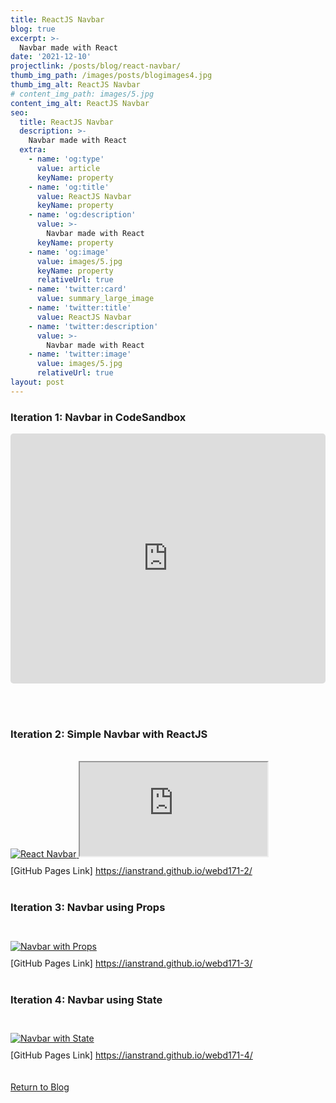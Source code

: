 ```yaml
---
title: ReactJS Navbar
blog: true
excerpt: >-
  Navbar made with React
date: '2021-12-10'
projectlink: /posts/blog/react-navbar/
thumb_img_path: /images/posts/blogimages4.jpg
thumb_img_alt: ReactJS Navbar
# content_img_path: images/5.jpg
content_img_alt: ReactJS Navbar
seo:
  title: ReactJS Navbar
  description: >-
    Navbar made with React
  extra:
    - name: 'og:type'
      value: article
      keyName: property
    - name: 'og:title'
      value: ReactJS Navbar
      keyName: property
    - name: 'og:description'
      value: >-
        Navbar made with React
      keyName: property
    - name: 'og:image'
      value: images/5.jpg
      keyName: property
      relativeUrl: true
    - name: 'twitter:card'
      value: summary_large_image
    - name: 'twitter:title'
      value: ReactJS Navbar
    - name: 'twitter:description'
      value: >-
        Navbar made with React
    - name: 'twitter:image'
      value: images/5.jpg
      relativeUrl: true
layout: post
---
```

### Iteration 1: Navbar in CodeSandbox

<iframe src="https://codesandbox.io/embed/webd171-assignment-1-cckut?fontsize=14&theme=light&view=preview"
     style="width:100%; height:400px; border:0; border-radius: 5px; overflow:hidden;"
     title="webd171-assignment-1"
     allow="accelerometer; ambient-light-sensor; camera; encrypted-media; geolocation; gyroscope; hid; microphone; midi; payment; usb; vr; xr-spatial-tracking"
     sandbox="allow-forms allow-modals allow-popups allow-presentation allow-same-origin allow-scripts"
   ></iframe> 

   <br /><br />

<!-- <a href="https://codesandbox.io/s/cckut" target="_blank">
  <img alt="CodeSandbox Navbar" src="/images/posts/blogimages1.jpg" style="padding-top:10px;padding-bottom:10px;">
</a>
<br />
[Code SandBox Link] <a href="https://codesandbox.io/s/cckut" target="_blank">https://codesandbox.io/s/cckut</a><br /><br /> -->

### Iteration 2: Simple Navbar with ReactJS
<br />
<a href="https://ianstrand.github.io/webd171-2/" target="_blank">
  <img alt="React Navbar" src="/images/posts/blogimages2.jpg" style="padding-top:10px;padding-bottom:10px;">
</a>

<iframe class="iframeimg" src="https://ianstrand.github.io/webd171-2/"></iframe>

<br />
[GitHub Pages Link] <a href="https://ianstrand.github.io/webd171-2/" target="_blank">https://ianstrand.github.io/webd171-2/</a><br /><br />

### Iteration 3: Navbar using Props
<br />
<a href="https://ianstrand.github.io/webd171-3/" target="_blank">
  <img alt="Navbar with Props" src="/images/posts/blogimages3.jpg" style="padding-top:10px;padding-bottom:10px;">
</a>
<br />
[GitHub Pages Link] <a href="https://ianstrand.github.io/webd171-3/" target="_blank">https://ianstrand.github.io/webd171-3/</a><br /><br />

### Iteration 4: Navbar using State
<br />
<a href="https://ianstrand.github.io/webd171-4/" target="_blank">
  <img alt="Navbar with State" src="/images/posts/blogimages4.jpg" style="padding-top:10px;padding-bottom:10px;">
</a>
<br />
[GitHub Pages Link] <a href="https://ianstrand.github.io/webd171-4/" target="_blank">https://ianstrand.github.io/webd171-4/</a><br /><br />
<br />
<a class="button" href="/blog/">
  Return to Blog
</a>